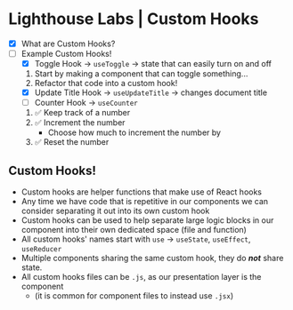 # Lighthouse Labs | Custom Hooks

* [X] What are Custom Hooks?
* [ ] Example Custom Hooks!
    * [X] Toggle Hook -> `useToggle` -> state that can easily turn on and off
    1. Start by making a component that can toggle something...
    2. Refactor that code into a custom hook!
    * [X] Update Title Hook -> `useUpdateTitle` -> changes document title
    * [ ] Counter Hook -> `useCounter`
    1. ✅ Keep track of a number
    2. ✅ Increment the number
        * Choose how much to increment the number by
    3. ✅ Reset the number

## Custom Hooks!

* Custom hooks are helper functions that make use of React hooks
* Any time we have code that is repetitive in our components we can consider separating it out into its own custom hook
* Custom hooks can be used to help separate large logic blocks in our component into their own dedicated space (file and function)
* All custom hooks' names start with `use` -> `useState`, `useEffect`, `useReducer`
* Multiple components sharing the same custom hook, they do ***not*** share state.
* All custom hooks files can be `.js`, as our presentation layer is the component
    * (it is common for component files to instead use `.jsx`)